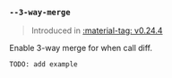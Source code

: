 ### `--3-way-merge`

> Introduced in [:material-tag: v0.24.4](https://github.com/helmwave/helmwave/releases/tag/v0.24.4)


Enable 3-way merge for when call diff.

```shell
TODO: add example
```